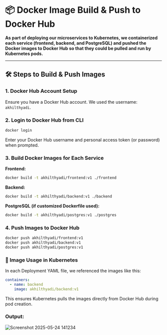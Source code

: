 # 📦 Docker Image Build & Push to Docker Hub

**As part of deploying our microservices to Kubernetes, we containerized each service (frontend, backend, and PostgreSQL) and pushed the Docker images to Docker Hub so that they could be pulled and run by Kubernetes pods.**

---

## 🛠️ Steps to Build & Push Images

### 1. Docker Hub Account Setup

Ensure you have a Docker Hub account. We used the username: `akhilthyadi`.

### 2. Login to Docker Hub from CLI

```bash
docker login
```
Enter your Docker Hub username and personal access token (or password) when prompted.

### 3. Build Docker Images for Each Service

**Frontend:**

```bash
docker build -t akhilthyadi/frontend:v1 ./frontend
```

**Backend:**

```bash
docker build -t akhilthyadi/backend:v1 ./backend
```

**PostgreSQL (if customized Dockerfile used):**

```bash
docker build -t akhilthyadi/postgres:v1 ./postgres
```

### 4. Push Images to Docker Hub

```bash
docker push akhilthyadi/frontend:v1
docker push akhilthyadi/backend:v1
docker push akhilthyadi/postgres:v1
```

### 🔁 Image Usage in Kubernetes
In each Deployment YAML file, we referenced the images like this:

```yaml
containers:
  - name: backend
    image: akhilthyadi/backend:v1
```
This ensures Kubernetes pulls the images directly from Docker Hub during pod creation.

### Output:

![Screenshot 2025-05-24 141234](https://github.com/user-attachments/assets/43a0d941-751e-409a-a0fd-24c60d88b1f3)
